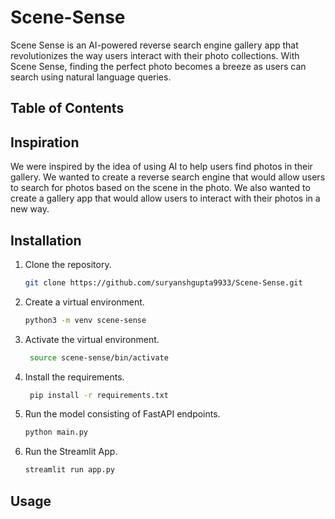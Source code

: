 # Scene-Sense
Scene Sense is an AI-powered reverse search engine gallery app that revolutionizes the way users interact with their photo collections. With Scene Sense, finding the perfect photo becomes a breeze as users can search using natural language queries.

## Table of Contents

## Inspiration
We were inspired by the idea of using AI to help users find photos in their gallery. We wanted to create a reverse search engine that would allow users to search for photos based on the scene in the photo. We also wanted to create a gallery app that would allow users to interact with their photos in a new way.

## Installation
1. Clone the repository.
   ```sh
   git clone https://github.com/suryanshgupta9933/Scene-Sense.git
    ```
2. Create a virtual environment.
   ```sh
   python3 -m venv scene-sense
   ```
3. Activate the virtual environment.
   ```sh
    source scene-sense/bin/activate
    ```
4. Install the requirements.
    ```sh
     pip install -r requirements.txt
     ```
5. Run the model consisting of FastAPI endpoints.
    ```sh
    python main.py
    ```
6. Run the Streamlit App.
    ```sh
    streamlit run app.py
    ```

## Usage